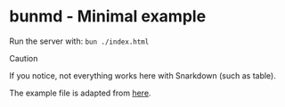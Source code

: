 # bunmd - Minimal example

Run the server with: `bun ./index.html`

> [!CAUTION]
> If you notice, not everything works here with Snarkdown (such as table).

The example file is adapted from [here](https://learnxinyminutes.com/files/markdown.md).
